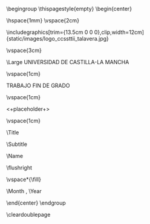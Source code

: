 
\begingroup
\thispagestyle{empty}
\begin{center}

\hspace{1mm}
\vspace{2cm}

\includegraphics[trim={13.5cm 0 0 0},clip,width=12cm]{static/images/logo_ccssttii_talavera.jpg}

\vspace{3cm}

\Large
UNIVERSIDAD DE CASTILLA-LA MANCHA

\vspace{1cm}

TRABAJO FIN DE GRADO

\vspace{1cm}

<+placeholder+>

\vspace{1cm}

\Title

\Subtitle

\Name

\flushright

\vspace*{\fill}

\Month , \Year


\end{center}
\endgroup

\cleardoublepage

